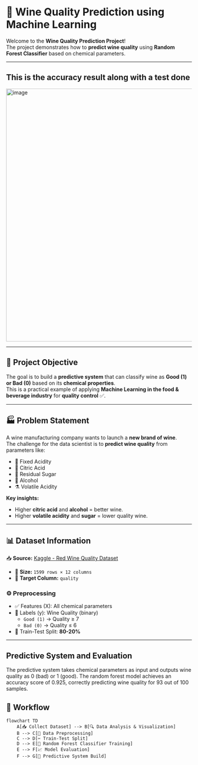 # 🍷 Wine Quality Prediction using Machine Learning  

Welcome to the **Wine Quality Prediction Project**!   
The project demonstrates how to **predict wine quality** using **Random Forest Classifier** based on chemical parameters.  

---
## This is the accuracy result along with a test done
<img width="740" height="686" alt="image" src="https://github.com/user-attachments/assets/cbeb2ab7-2175-4569-8c90-98ae92eae346" />


---

## 📌 Project Objective  
The goal is to build a **predictive system** that can classify wine as **Good (1) or Bad (0)** based on its **chemical properties**.  
This is a practical example of applying **Machine Learning in the food & beverage industry** for **quality control** ✅.  


---

## 🏭 Problem Statement  
A wine manufacturing company wants to launch a **new brand of wine**.  
The challenge for the data scientist is to **predict wine quality** from parameters like:  

- 🍋 Fixed Acidity  
- 🧪 Citric Acid  
- 🍬 Residual Sugar  
- 🍷 Alcohol  
- ⚗️ Volatile Acidity  

**Key insights:**  
- Higher **citric acid** and **alcohol** = better wine.  
- Higher **volatile acidity** and **sugar** = lower quality wine.  

---

## 📊 Dataset Information  
📥 **Source:** [Kaggle - Red Wine Quality Dataset](https://www.kaggle.com/datasets/uciml/red-wine-quality-cortez-et-al-2009?resource=download)
- 🧾 **Size:** `1599 rows × 12 columns`  
- 🎯 **Target Column:** `quality`  

### ⚙️ Preprocessing  
- ✅ Features (X): All chemical parameters  
- 🎯 Labels (y): Wine Quality (binary)  
  - `Good (1)` → Quality ≥ 7  
  - `Bad (0)` → Quality ≤ 6  
- 📂 Train-Test Split: **80-20%**  

---

## Predictive System and Evaluation
The predictive system takes chemical parameters as input and outputs wine quality as 0 (bad) or 1 (good).
The random forest model achieves an accuracy score of 0.925, correctly predicting wine quality for 93 out of 100 samples.


## 🔄 Workflow  

```mermaid
flowchart TD
    A[📥 Collect Dataset] --> B[🔍 Data Analysis & Visualization]
    B --> C[🧹 Data Preprocessing]
    C --> D[✂️ Train-Test Split]
    D --> E[🌳 Random Forest Classifier Training]
    E --> F[📈 Model Evaluation]
    F --> G[🤖 Predictive System Build]
